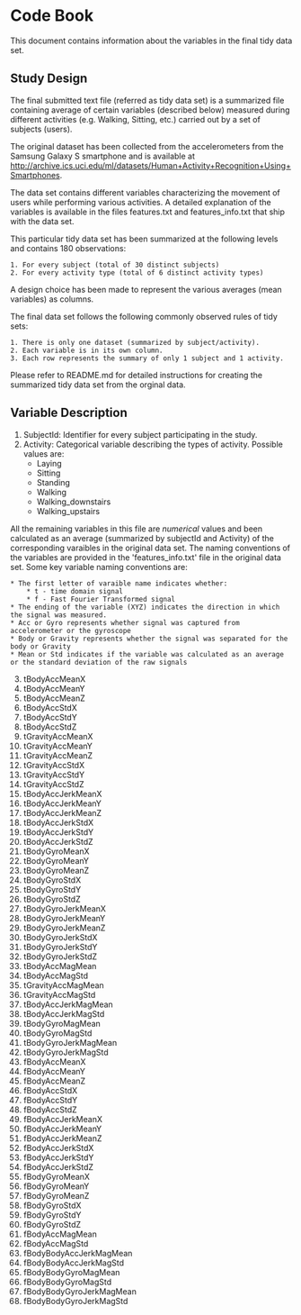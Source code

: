 Code Book
=========

This document contains information about the variables in the final tidy data set. 

## Study Design

The final submitted text file (referred as tidy data set) is a summarized file containing average of certain variables (described below) measured during different activities (e.g. Walking, Sitting, etc.) carried out by a set of subjects (users). 

The original dataset has been collected from the accelerometers from the Samsung Galaxy S smartphone and is available at http://archive.ics.uci.edu/ml/datasets/Human+Activity+Recognition+Using+Smartphones. 

The data set contains different variables characterizing the movement of users while performing various activities. A detailed explanation of the variables is available in the files features.txt and features_info.txt that ship with the data set.

This particular tidy data set has been summarized at the following levels and contains 180 observations:

    1. For every subject (total of 30 distinct subjects)
    2. For every activity type (total of 6 distinct activity types)

A design choice has been made to represent the various averages (mean variables) as columns.

The final data set follows the following commonly observed rules of tidy sets:

    1. There is only one dataset (summarized by subject/activity).
    2. Each variable is in its own column.
    3. Each row represents the summary of only 1 subject and 1 activity.
    
Please refer to README.md for detailed instructions for creating the summarized tidy data set from the orginal data.

## Variable Description

1. SubjectId: Identifier for every subject participating in the study.
2. Activity: Categorical variable describing the types of activity. Possible values are:
    * Laying
    * Sitting
    * Standing
    * Walking
    * Walking_downstairs
    * Walking_upstairs		 

All the remaining variables in this file are *numerical* values and been calculated as an average (summarized by subjectId and Activity) of the corresponding varaibles in 
the original data set. The naming conventions of the variables are provided in the 'features_info.txt' file in the original data set. Some key variable naming conventions are:

    * The first letter of varaible name indicates whether:
        * t - time domain signal
        * f - Fast Fourier Transformed signal
    * The ending of the variable (XYZ) indicates the direction in which the signal was measured.
    * Acc or Gyro represents whether signal was captured from accelerometer or the gyroscope
    * Body or Gravity represents whether the signal was separated for the body or Gravity
    * Mean or Std indicates if the variable was calculated as an average or the standard deviation of the raw signals
	

3. tBodyAccMeanX
4. tBodyAccMeanY
5. tBodyAccMeanZ
6. tBodyAccStdX
7. tBodyAccStdY
8. tBodyAccStdZ
9. tGravityAccMeanX
10. tGravityAccMeanY
11. tGravityAccMeanZ
12. tGravityAccStdX
13. tGravityAccStdY
14. tGravityAccStdZ
15. tBodyAccJerkMeanX
16. tBodyAccJerkMeanY
17. tBodyAccJerkMeanZ
18. tBodyAccJerkStdX
19. tBodyAccJerkStdY
20. tBodyAccJerkStdZ
21. tBodyGyroMeanX
22. tBodyGyroMeanY
23. tBodyGyroMeanZ
24. tBodyGyroStdX
25. tBodyGyroStdY
26. tBodyGyroStdZ
27. tBodyGyroJerkMeanX
28. tBodyGyroJerkMeanY
29. tBodyGyroJerkMeanZ
30. tBodyGyroJerkStdX
31. tBodyGyroJerkStdY
32. tBodyGyroJerkStdZ
33. tBodyAccMagMean
34. tBodyAccMagStd
35. tGravityAccMagMean
36. tGravityAccMagStd
37. tBodyAccJerkMagMean
38. tBodyAccJerkMagStd
39. tBodyGyroMagMean
40. tBodyGyroMagStd
41. tBodyGyroJerkMagMean
42. tBodyGyroJerkMagStd
43. fBodyAccMeanX
44. fBodyAccMeanY
45. fBodyAccMeanZ
46. fBodyAccStdX
47. fBodyAccStdY
48. fBodyAccStdZ
49. fBodyAccJerkMeanX
50. fBodyAccJerkMeanY
51. fBodyAccJerkMeanZ
52. fBodyAccJerkStdX
53. fBodyAccJerkStdY
54. fBodyAccJerkStdZ
55. fBodyGyroMeanX
56. fBodyGyroMeanY
57. fBodyGyroMeanZ
58. fBodyGyroStdX
59. fBodyGyroStdY
60. fBodyGyroStdZ
61. fBodyAccMagMean
62. fBodyAccMagStd
63. fBodyBodyAccJerkMagMean
64. fBodyBodyAccJerkMagStd
65. fBodyBodyGyroMagMean
66. fBodyBodyGyroMagStd
67. fBodyBodyGyroJerkMagMean
68. fBodyBodyGyroJerkMagStd
























































































































